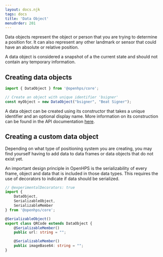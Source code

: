 ```yaml
---
layout: docs.njk
tags: docs
title: 'Data Object'
menuOrder: 201
---
```

Data objects represent the object or person that you are trying to determine a position for. It can also represent
any other landmark or sensor that could have an absolute or relative position.

A data object is considered a snapshot of a the current state and should not contain any temporary information.

## Creating data objects
```ts twoslash
import { DataObject } from '@openhps/core';

// Create an object with unique identifier 'bsigner'
const myObject = new DataObject("bsigner", "Beat Signer");
```

A data object can be created using its constructor that takes a unique identifier and an optional display name. More information on its construction can be found in the API documentation [here](https://openhps.org/docs/core/classes/dataobject.html#constructor).

## Creating a custom data object
Depending on what type of positioning system you are creating, you may find yourself
having to add data to data frames or data objects that do not exist yet.

An important design principle in OpenHPS is the serializability of every frame, object and data that is included in
those data types. This requires the use of decorators to indicate if data should be serialized.

```ts twoslash
// @experimentalDecorators: true
import { 
    DataObject,
    SerializableObject,
    SerializableMember
} from '@openhps/core';

@SerializableObject()
export class QRCode extends DataObject {
    @SerializableMember()
    public url: string = "";

    @SerializableMember()
    public imageBase64: string = "";
}
```
